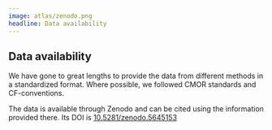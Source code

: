 ```yaml
---
image: atlas/zenodo.png
headline: Data availability
---
```


## Data availability

We have gone to great lengths to provide the data from different methods in a
standardized format. Where possible, we followed CMOR standards and
CF-conventions.

The data is available through Zenodo and can be cited using the information
provided there. Its DOI is
[10.5281/zenodo.5645153](https://doi.org/10.5281/zenodo.5645153)
